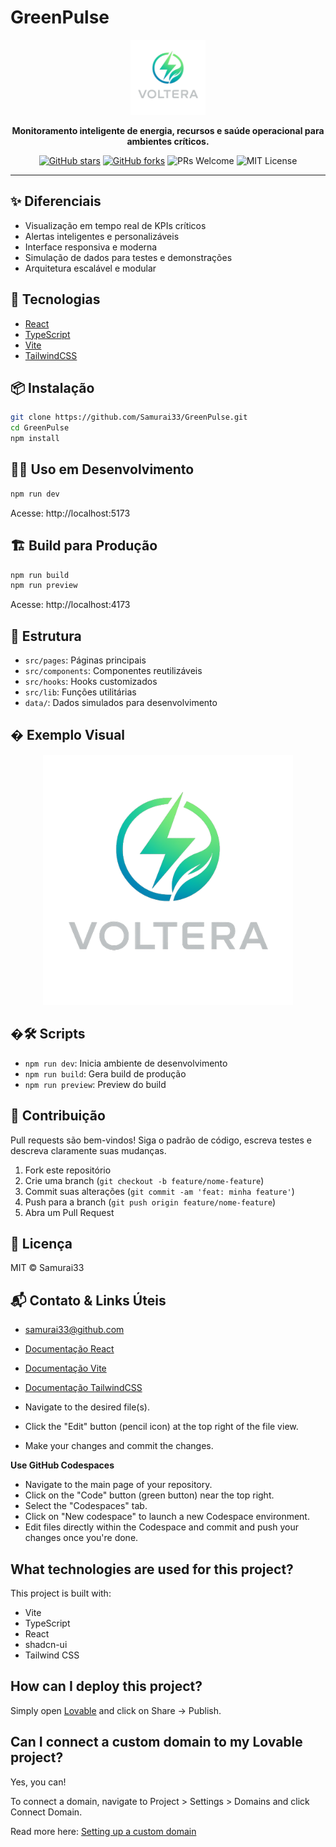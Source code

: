 

# GreenPulse

<p align="center">
	<img src="src/assets/voltera-logo.png" alt="GreenPulse Logo" width="120" />
</p>

<p align="center">
	<b>Monitoramento inteligente de energia, recursos e saúde operacional para ambientes críticos.</b>
</p>

<p align="center">
	<a href="https://github.com/Samurai33/GreenPulse"><img src="https://img.shields.io/github/stars/Samurai33/GreenPulse?style=social" alt="GitHub stars"></a>
	<a href="https://github.com/Samurai33/GreenPulse"><img src="https://img.shields.io/github/forks/Samurai33/GreenPulse?style=social" alt="GitHub forks"></a>
	<img src="https://img.shields.io/badge/PRs-welcome-brightgreen.svg" alt="PRs Welcome">
	<img src="https://img.shields.io/badge/license-MIT-blue.svg" alt="MIT License">
</p>

---

## ✨ Diferenciais

- Visualização em tempo real de KPIs críticos
- Alertas inteligentes e personalizáveis
- Interface responsiva e moderna
- Simulação de dados para testes e demonstrações
- Arquitetura escalável e modular

## 🚀 Tecnologias

- [React](https://react.dev/)
- [TypeScript](https://www.typescriptlang.org/)
- [Vite](https://vitejs.dev/)
- [TailwindCSS](https://tailwindcss.com/)

## 📦 Instalação

```sh
git clone https://github.com/Samurai33/GreenPulse.git
cd GreenPulse
npm install
```

## 🏃‍♂️ Uso em Desenvolvimento

```sh
npm run dev
```
Acesse: http://localhost:5173

## 🏗️ Build para Produção

```sh
npm run build
npm run preview
```
Acesse: http://localhost:4173

## 📂 Estrutura

- `src/pages`: Páginas principais
- `src/components`: Componentes reutilizáveis
- `src/hooks`: Hooks customizados
- `src/lib`: Funções utilitárias
- `data/`: Dados simulados para desenvolvimento

## �️ Exemplo Visual

<p align="center">
	<img src="src/assets/voltera-logo.png" alt="Dashboard Example" width="400" />
</p>

## �🛠️ Scripts

- `npm run dev`: Inicia ambiente de desenvolvimento
- `npm run build`: Gera build de produção
- `npm run preview`: Preview do build

## 🤝 Contribuição

Pull requests são bem-vindos! Siga o padrão de código, escreva testes e descreva claramente suas mudanças.

1. Fork este repositório
2. Crie uma branch (`git checkout -b feature/nome-feature`)
3. Commit suas alterações (`git commit -am 'feat: minha feature'`)
4. Push para a branch (`git push origin feature/nome-feature`)
5. Abra um Pull Request

## 📑 Licença

MIT © Samurai33

## 📬 Contato & Links Úteis

- [samurai33@github.com](mailto:samurai33@github.com)
- [Documentação React](https://react.dev/)
- [Documentação Vite](https://vitejs.dev/)
- [Documentação TailwindCSS](https://tailwindcss.com/)

- Navigate to the desired file(s).
- Click the "Edit" button (pencil icon) at the top right of the file view.
- Make your changes and commit the changes.

**Use GitHub Codespaces**

- Navigate to the main page of your repository.
- Click on the "Code" button (green button) near the top right.
- Select the "Codespaces" tab.
- Click on "New codespace" to launch a new Codespace environment.
- Edit files directly within the Codespace and commit and push your changes once you're done.

## What technologies are used for this project?

This project is built with:

- Vite
- TypeScript
- React
- shadcn-ui
- Tailwind CSS

## How can I deploy this project?

Simply open [Lovable](https://lovable.dev/projects/50c738ce-1a80-4611-b3fe-2bd49f703818) and click on Share -> Publish.

## Can I connect a custom domain to my Lovable project?

Yes, you can!

To connect a domain, navigate to Project > Settings > Domains and click Connect Domain.

Read more here: [Setting up a custom domain](https://docs.lovable.dev/features/custom-domain#custom-domain)
